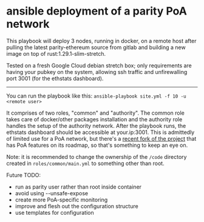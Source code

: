 ansible deployment of a parity PoA network
========

This playbook will deploy 3 nodes, running in docker, on a remote host after pulling the latest parity-ethereum source from gitlab and building a new image on top of rust:1.29.1-slim-stretch.

Tested on a fresh Google Cloud debian stretch box; only requirements are having your pubkey on the system, allowing ssh traffic and unfirewalling port 3001 (for the ethstats dashboard).

-------------
You can run the playbook like this:
`ansible-playbook site.yml -f 10 -u <remote user>`

It comprises of two roles, "common" and "authority". The common role takes care of docker/other packages installation and the authority role handles the setup of the authority network. After the playbook runs, the ethstats dashboard should be accessible at your.ip:3001. This is admittedly of limited use for a PoA network, but there's a [recent fork of the project](https://github.com/eosclab/eth-netstats) that has PoA features on its roadmap, so that's something to keep an eye on.

Note: it is recommended to change the ownership of the `/code` directory created in `roles/common/main.yml` to something other than root.

Future TODO:
* run as parity user rather than root inside container
* avoid using --unsafe-expose
* create more PoA-specific monitoring 
* improve and flesh out the configuration structure
* use templates for configuration

